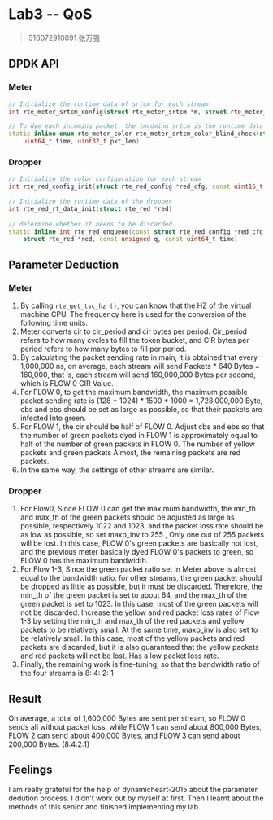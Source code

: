 # Lab3 -- QoS

> 516072910091 张万强

## DPDK API

### Meter

```cpp
// Initialize the runtime data of srtcm for each stream
int rte_meter_srtcm_config(struct rte_meter_srtcm *m, struct rte_meter_srtcm_params *params);

// To dye each incoming packet, the incoming srtcm is the runtime data corresponding to each stream.
static inline enum rte_meter_color rte_meter_srtcm_color_blind_check(struct rte_meter_srtcm *m,
	uint64_t time, uint32_t pkt_len)
```

### Dropper

```cpp
// Initialize the color configuration for each stream
int rte_red_config_init(struct rte_red_config *red_cfg, const uint16_t wq_log2, const uint16_t min_th, const uint16_t max_th, const uint16_t maxp_inv);

// Initialize the runtime data of the dropper
int rte_red_rt_data_init(struct rte_red *red)
    
// determine whether it needs to be discarded.
static inline int rte_red_enqueue(const struct rte_red_config *red_cfg,
    struct rte_red *red, const unsigned q, const uint64_t time)
```

## Parameter Deduction

### Meter

1. By calling `rte_get_tsc_hz ()`, you can know that the HZ of the virtual machine CPU. The frequency here is used for the conversion of the following time units.
2. Meter converts cir to cir_period and cir bytes per period. Cir_period refers to how many cycles to fill the token bucket, and CIR bytes per period refers to how many bytes to fill per period.
3. By calculating the packet sending rate in main, it is obtained that every 1,000,000 ns, on average, each stream will send Packets * 640 Bytes = 160,000, that is, each stream will send 160,000,000 Bytes per second, which is FLOW 0 CIR Value.
4. For FLOW 0, to get the maximum bandwidth, the maximum possible packet sending rate is (128 + 1024) * 1500 * 1000 = 1,728,000,000 Byte, cbs and ebs should be set as large as possible, so that their packets are infected Into green.
5. For FLOW 1, the cir should be half of FLOW 0. Adjust cbs and ebs so that the number of green packets dyed in FLOW 1 is approximately equal to half of the number of green packets in FLOW 0. The number of yellow packets and green packets Almost, the remaining packets are red packets.
6. In the same way, the settings of other streams are similar.

### Dropper

1. For Flow0, Since FLOW 0 can get the maximum bandwidth, the min_th and max_th of the green packets should be adjusted as large as possible, respectively 1022 and 1023, and the packet loss rate should be as low as possible, so set maxp_inv to 255 , Only one out of 255 packets will be lost. In this case, FLOW 0's green packets are basically not lost, and the previous meter basically dyed FLOW 0's packets to green, so FLOW 0 has the maximum bandwidth.
2. For Flow 1-3, Since the green packet ratio set in Meter above is almost equal to the bandwidth ratio, for other streams, the green packet should be dropped as little as possible, but it must be discarded. Therefore, the min_th of the green packet is set to about 64, and the max_th of the green packet is set to 1023. In this case, most of the green packets will not be discarded. Increase the yellow and red packet loss rates of Flow 1-3 by setting the min_th and max_th of the red packets and yellow packets to be relatively small. At the same time, maxp_inv is also set to be relatively small. In this case, most of the yellow packets and red packets are discarded, but it is also guaranteed that the yellow packets and red packets will not be lost. Has a low packet loss rate.
4. Finally, the remaining work is fine-tuning, so that the bandwidth ratio of the four streams is 8: 4: 2: 1

## Result

On average, a total of 1,600,000 Bytes are sent per stream, so FLOW 0 sends all without packet loss, while FLOW 1 can send about 800,000 Bytes, FLOW 2 can send about 400,000 Bytes, and FLOW 3 can send about 200,000 Bytes. (8:4:2:1)

## Feelings

I am really grateful for the help of dynamicheart-2015 about the parameter dedution process. I didn't work out by myself at first. Then I learnt about the methods of this senior and finished implementing my lab. 